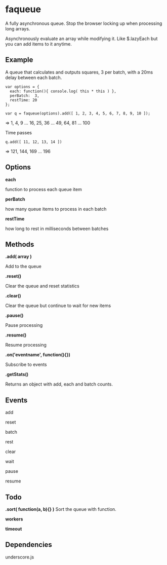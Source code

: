faqueue
=======

A fully asynchronous queue. Stop the browser locking up when processing long arrays. 

Asynchronously evaluate an array while modifying it. Like $.lazyEach but you can add items to it anytime. 

Example
-------

A queue that calculates and outputs squares, 3 per batch, with a 20ms delay between each batch.

    var options = {
      each: function(){ console.log( this * this ) },
      perBatch:  3,
      restTime: 20
    };

    var q = faqueue(options).add([ 1, 2, 3, 4, 5, 6, 7, 8, 9, 10 ]);
    
=> 1, 4, 9 ... 16, 25, 36 ... 49, 64, 81 ... 100

Time passes
    
    q.add([ 11, 12, 13, 14 ])
    
=>  121, 144, 169 ... 196


Options
-------

__each__

function to process each queue item

__perBatch__

how many queue items to process in each batch

__restTime__

how long to rest in milliseconds between batches



Methods
-------

__.add( array )__

Add to the queue

__.reset()__

Clear the queue and reset statistics

__.clear()__

Clear the queue but continue to wait for new items

__.pause()__

Pause processing

__.resume()__

Resume processing

__.on('eventname', function(){})__

Subscribe to events

__.getStats()__

Returns an object with add, each and batch counts.


Events
------

add

reset

batch

rest

clear

wait

pause

resume






Todo
----

__.sort( function(a, b){} )__
Sort the queue with function.

__workers__

__timeout__


Dependencies
------------

underscore.js



